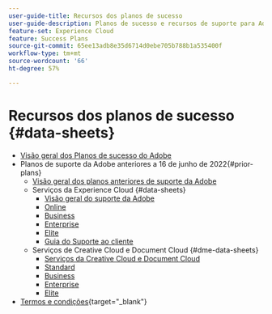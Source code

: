```yaml
---
user-guide-title: Recursos dos planos de sucesso
user-guide-description: Planos de sucesso e recursos de suporte para Adobe Experience Cloud e Adobe Experience Platform.
feature-set: Experience Cloud
feature: Success Plans
source-git-commit: 65ee13adb8e35d6714d0ebe705b788b1a535400f
workflow-type: tm+mt
source-wordcount: '66'
ht-degree: 57%

---
```



# Recursos dos planos de sucesso {#data-sheets}

+ [Visão geral dos Planos de sucesso do Adobe](overview.md)
+ Planos de suporte da Adobe anteriores a 16 de junho de 2022{#prior-plans}
   + [Visão geral dos planos anteriores de suporte da Adobe](overview-prior-plans.md)
   + Serviços da Experience Cloud {#data-sheets}
      + [Visão geral do suporte da Adobe](dx-overview.md)
      + [Online](online.md)
      + [Business](business.md)
      + [Enterprise](enterprise.md)
      + [Elite](elite.md)
      + [Guia do Suporte ao cliente](support-guide.md)
   + Serviços de Creative Cloud e Document Cloud {#dme-data-sheets}
      + [Serviços da Creative Cloud e Document Cloud](dme-overview.md)
      + [Standard](dme-standard.md)
      + [Business](dme-business.md)
      + [Enterprise](dme-enterprise.md)
      + [Elite](dme-elite.md)
+ [Termos e condições](https://helpx.adobe.com/br/support/programs/support-policies-terms-conditions.html){target="_blank"}

<!--

Articles must be added to this TOC file in order to render.

Use this list format to specify links to articles and section headings that expand and collapse in the left rail of the user guide.

An article link CANNOT be used as a section heading.
-->
